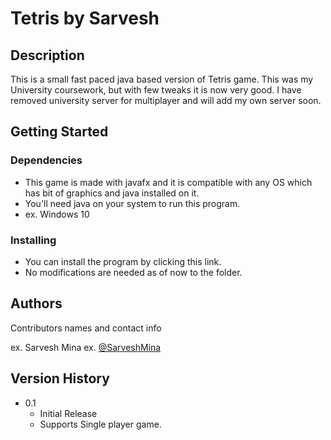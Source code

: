 # Tetris by Sarvesh

## Description

This is a small fast paced java based version of Tetris game. This was my University coursework, but with few 
tweaks it is now very good. I have removed university server for multiplayer and will add my own 
server soon.

## Getting Started

### Dependencies

* This game is made with javafx and it is compatible with any OS which has bit of graphics and java installed on it.
* You'll need java on your system to run this program.
* ex. Windows 10

### Installing

* You can install the program by clicking this link.
* No modifications are needed as of now to the folder.

## Authors

Contributors names and contact info

ex. Sarvesh Mina 
ex. [@SarveshMina](https://www.linkedin.com/in/sarvesh-mina-705a81210/)

## Version History

* 0.1
    * Initial Release
    * Supports Single player game.
